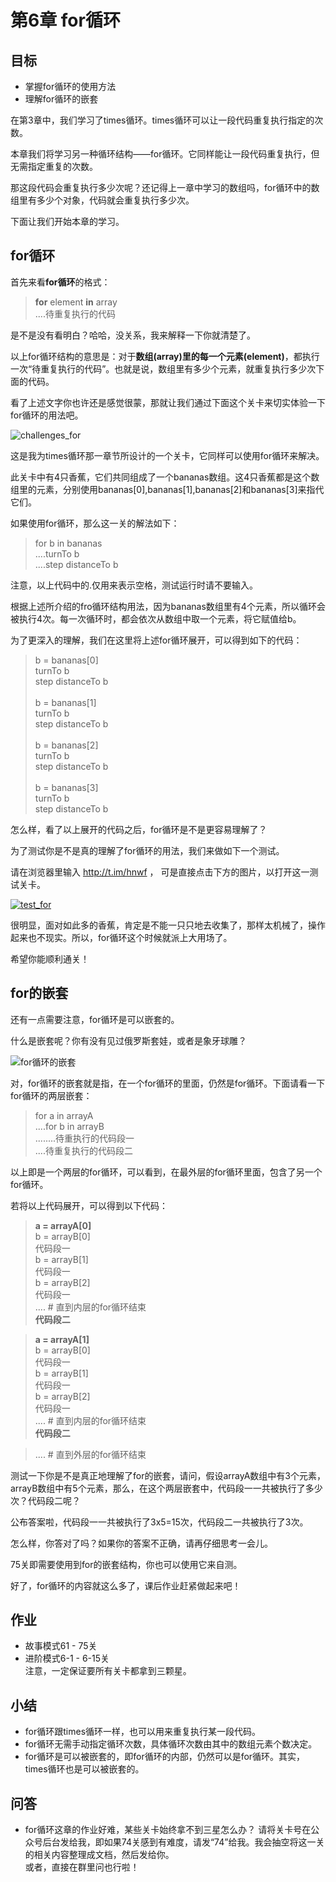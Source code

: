 # 第6章 for循环
## 目标 ##
* 掌握for循环的使用方法
* 理解for循环的嵌套

在第3章中，我们学习了times循环。times循环可以让一段代码重复执行指定的次数。

本章我们将学习另一种循环结构——for循环。它同样能让一段代码重复执行，但无需指定重复的次数。

那这段代码会重复执行多少次呢？还记得上一章中学习的数组吗，for循环中的数组里有多少个对象，代码就会重复执行多少次。

下面让我们开始本章的学习。

## for循环 ##

首先来看**for循环**的格式：

> **for** element **in** array<br/>
> ....待重复执行的代码

是不是没有看明白？哈哈，没关系，我来解释一下你就清楚了。

以上for循环结构的意思是：对于**数组(array)**里的每一个**元素(element)**，都执行一次“待重复执行的代码”。也就是说，数组里有多少个元素，就重复执行多少次下面的代码。

看了上述文字你也许还是感觉很蒙，那就让我们通过下面这个关卡来切实体验一下for循环的用法吧。

![challenges_for](https://github.com/icuic/cm/raw/master/image/6_for/challenge_introduce.gif "题面")

这是我为times循环那一章节所设计的一个关卡，它同样可以使用for循环来解决。

此关卡中有4只香蕉，它们共同组成了一个bananas数组。这4只香蕉都是这个数组里的元素，分别使用bananas[0],bananas[1],bananas[2]和bananas[3]来指代它们。

如果使用for循环，那么这一关的解法如下：

> for b in bananas <br/>
> ....turnTo b <br/>
> ....step distanceTo b <br/>

注意，以上代码中的.仅用来表示空格，测试运行时请不要输入。

根据上述所介绍的fro循环结构用法，因为bananas数组里有4个元素，所以循环会被执行4次。每一次循环时，都会依次从数组中取一个元素，将它赋值给b。

为了更深入的理解，我们在这里将上述for循环展开，可以得到如下的代码：

> b = bananas[0] <br/>
> turnTo b <br/>
> step distanceTo b <br/>
> <br/>
> b = bananas[1] <br/>
> turnTo b <br/>
> step distanceTo b <br/>
> <br/>
> b = bananas[2] <br/>
> turnTo b <br/>
> step distanceTo b <br/>
> <br/>
> b = bananas[3] <br/>
> turnTo b <br/>
> step distanceTo b <br/>

怎么样，看了以上展开的代码之后，for循环是不是更容易理解了？

为了测试你是不是真的理解了for循环的用法，我们来做如下一个测试。

请在浏览器里输入 http://t.im/hnwf ， 可是直接点击下方的图片，以打开这一测试关卡。

[![test_for](https://github.com/icuic/cm/raw/master/image/6_for/test_for.png "点击以打开此测试关卡")](https://app.codemonkey.com/user_challenges/55805)

很明显，面对如此多的香蕉，肯定是不能一只只地去收集了，那样太机械了，操作起来也不现实。所以，for循环这个时候就派上大用场了。

希望你能顺利通关！

## for的嵌套 ##

还有一点需要注意，for循环是可以嵌套的。

什么是嵌套呢？你有没有见过俄罗斯套娃，或者是象牙球雕？

![for循环的嵌套](https://github.com/icuic/cm/raw/master/image/6_for/nest_for.gif "俄罗斯套娃")

对，for循环的嵌套就是指，在一个for循环的里面，仍然是for循环。下面请看一下for循环的两层嵌套：

> for a in arrayA <br/>
> ....for b in arrayB <br/>
> ........待重执行的代码段一 <br/>
> ....待重复执行的代码段二 <br/>

以上即是一个两层的for循环，可以看到，在最外层的for循环里面，包含了另一个for循环。

若将以上代码展开，可以得到以下代码：

> **a = arrayA[0]** <br/>
> b = arrayB[0] <br/>
> 代码段一 <br/>
> b = arrayB[1] <br/>
> 代码段一 <br/>
> b = arrayB[2] <br/>
> 代码段一 <br/>
> ....  # 直到内层的for循环结束 <br/>
> **代码段二** <br/>

> **a = arrayA[1]** <br/>
> b = arrayB[0] <br/>
> 代码段一 <br/>
> b = arrayB[1] <br/>
> 代码段一 <br/>
> b = arrayB[2] <br/>
> 代码段一 <br/>
> ....  # 直到内层的for循环结束 <br/>
> **代码段二** <br/>

> ....  # 直到外层的for循环结束 <br/>

测试一下你是不是真正地理解了for的嵌套，请问，假设arrayA数组中有3个元素，arrayB数组中有5个元素，那么，在这个两层嵌套中，代码段一一共被执行了多少次？代码段二呢？

公布答案啦，代码段一一共被执行了3x5=15次，代码段二一共被执行了3次。

怎么样，你答对了吗？如果你的答案不正确，请再仔细思考一会儿。

75关即需要使用到for的嵌套结构，你也可以使用它来自测。

好了，for循环的内容就这么多了，课后作业赶紧做起来吧！

## 作业 ##
* 故事模式61 - 75关
* 进阶模式6-1 - 6-15关
<br>注意，一定保证要所有关卡都拿到三颗星。<br>

## 小结 ##
* for循环跟times循环一样，也可以用来重复执行某一段代码。
* for循环无需手动指定循环次数，具体循环次数由其中的数组元素个数决定。
* for循环是可以被嵌套的，即for循环的内部，仍然可以是for循环。其实，times循环也是可以被嵌套的。

## 问答 ##
* for循环这章的作业好难，某些关卡始终拿不到三星怎么办？
  请将关卡号在公众号后台发给我，即如果74关感到有难度，请发“74”给我。我会抽空将这一关的相关内容整理成文档，然后发给你。<br/>
  或者，直接在群里问也行啦！


